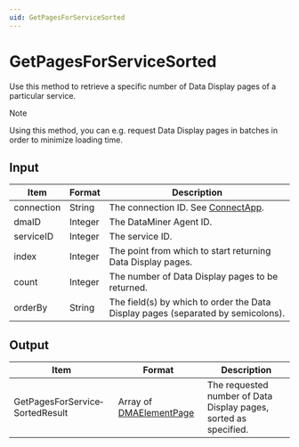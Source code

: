 ```yaml
---
uid: GetPagesForServiceSorted
---
```


# GetPagesForServiceSorted

Use this method to retrieve a specific number of Data Display pages of a particular service.

> [!NOTE]
> Using this method, you can e.g. request Data Display pages in batches in order to minimize loading time.

## Input

| Item       | Format  | Description                                                                      |
|------------|---------|----------------------------------------------------------------------------------|
| connection | String  | The connection ID. See [ConnectApp](xref:ConnectApp). |
| dmaID      | Integer | The DataMiner Agent ID.                                                          |
| serviceID  | Integer | The service ID.                                                                  |
| index      | Integer | The point from which to start returning Data Display pages.                      |
| count      | Integer | The number of Data Display pages to be returned.                                 |
| orderBy    | String  | The field(s) by which to order the Data Display pages (separated by semicolons). |

## Output

| Item | Format | Description |
|--|--|--|
| GetPagesForService­SortedResult | Array of [DMAElementPage](xref:DMAElementPage) | The requested number of Data Display pages, sorted as specified. |
